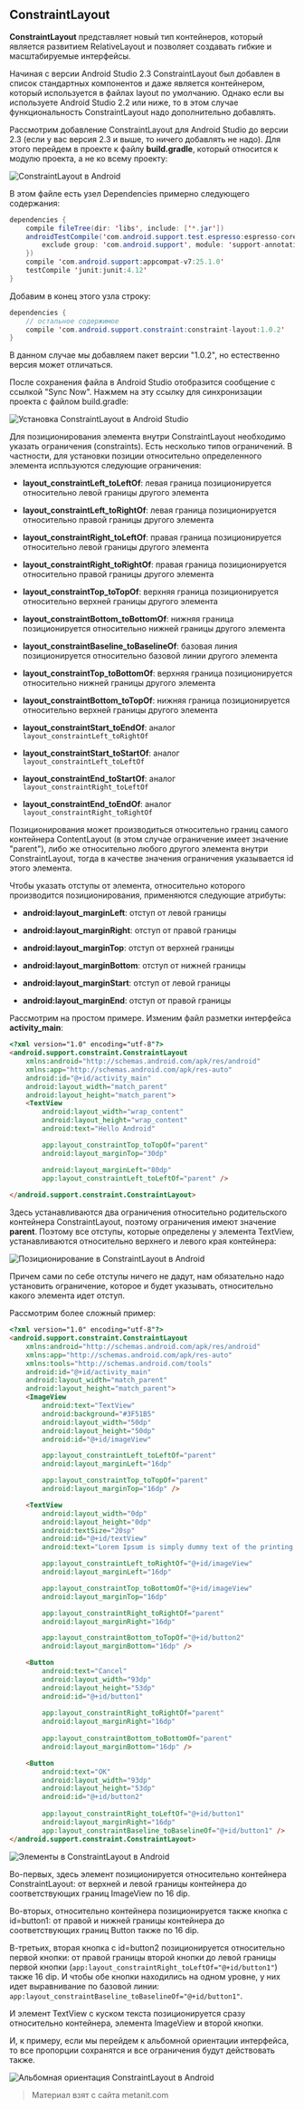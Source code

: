 ## ConstraintLayout

**ConstraintLayout** представляет новый тип контейнеров, который является развитием RelativeLayout и позволяет создавать гибкие и масштабируемые интерфейсы.

Начиная с версии Android Studio 2.3 ConstraintLayout был добавлен в список стандартных компонентов и даже является контейнером, который используется в файлах layout по умолчанию. Однако если вы используете Android Studio 2.2 или ниже, то в этом случае функциональность ConstraintLayout надо дополнительно добавлять.

Рассмотрим добавление ConstraintLayout для Android Studio до версии 2.3 (если у вас версия 2.3 и выше, то ничего добавлять не надо). Для этого перейдем в проекте к файлу **build.gradle**, который относится к модулю проекта, а не ко всему проекту:

![ConstraintLayout в Android](https://metanit.com/java/android/pics/constraintlayout.png)

В этом файле есть узел Dependencies примерно следующего содержания:

```java
dependencies {
    compile fileTree(dir: 'libs', include: ['*.jar'])
    androidTestCompile('com.android.support.test.espresso:espresso-core:2.2.2', {
        exclude group: 'com.android.support', module: 'support-annotations'
    })
    compile 'com.android.support:appcompat-v7:25.1.0'
    testCompile 'junit:junit:4.12'
}
```

Добавим в конец этого узла строку:

```java
dependencies {
    // остальное содержимое
    compile 'com.android.support.constraint:constraint-layout:1.0.2'
}
```

В данном случае мы добавляем пакет версии "1.0.2", но естественно версия может отличаться.

После сохранения файла в Android Studio отобразится сообщение с ссылкой "Sync Now". Нажмем на эту ссылку для синхронизации проекта с файлом build.gradle:

![Установка ConstraintLayout в Android Studio](https://metanit.com/java/android/pics/constraintlayout2.png)

Для позиционирования элемента внутри ConstraintLayout необходимо указать ограничения (constraints). Есть несколько типов ограничений. В частности, для установки позиции относительно определенного элемента испльзуются следующие ограничения:

- **layout_constraintLeft_toLeftOf**: левая граница позиционируется относительно левой границы другого элемента

- **layout_constraintLeft_toRightOf**: левая граница позиционируется относительно правой границы другого элемента

- **layout_constraintRight_toLeftOf**: правая граница позиционируется относительно левой границы другого элемента

- **layout_constraintRight_toRightOf**: правая граница позиционируется относительно правой границы другого элемента

- **layout_constraintTop_toTopOf**: верхняя граница позиционируется относительно верхней границы другого элемента

- **layout_constraintBottom_toBottomOf**: нижняя граница позиционируется относительно нижней границы другого элемента

- **layout_constraintBaseline_toBaselineOf**: базовая линия позиционируется относительно базовой линии другого элемента

- **layout_constraintTop_toBottomOf**: верхняя граница позиционируется относительно нижней границы другого элемента

- **layout_constraintBottom_toTopOf**: нижняя граница позиционируется относительно верхней границы другого элемента

- **layout_constraintStart_toEndOf**: аналог `layout_constraintLeft_toRightOf`

- **layout_constraintStart_toStartOf**: аналог `layout_constraintLeft_toLeftOf`

- **layout_constraintEnd_toStartOf**: аналог `layout_constraintRight_toLeftOf`

- **layout_constraintEnd_toEndOf**: аналог `layout_constraintRight_toRightOf`

Позиционирования может производиться относительно границ самого контейнера ContentLayout (в этом случае ограничение имеет значение "parent"), либо же относительно любого другого элемента внутри ConstraintLayout, тогда в качестве значения ограничения указывается id этого элемента.

Чтобы указать отступы от элемента, относительно которого производится позиционирования, применяются следующие атрибуты:

- **android:layout_marginLeft**: отступ от левой границы

- **android:layout_marginRight**: отступ от правой границы

- **android:layout_marginTop**: отступ от верхней границы

- **android:layout_marginBottom**: отступ от нижней границы

- **android:layout_marginStart**: отступ от левой границы

- **android:layout_marginEnd**: отступ от правой границы

Рассмотрим на простом примере. Изменим файл разметки интерфейса **activity_main**:

```html
<?xml version="1.0" encoding="utf-8"?>
<android.support.constraint.ConstraintLayout
    xmlns:android="http://schemas.android.com/apk/res/android"
    xmlns:app="http://schemas.android.com/apk/res-auto"
    android:id="@+id/activity_main"
    android:layout_width="match_parent"
    android:layout_height="match_parent">
    <TextView
        android:layout_width="wrap_content"
        android:layout_height="wrap_content"
        android:text="Hello Android"

        app:layout_constraintTop_toTopOf="parent"
        android:layout_marginTop="30dp"

        android:layout_marginLeft="80dp"
        app:layout_constraintLeft_toLeftOf="parent" />
        
</android.support.constraint.ConstraintLayout>
```

Здесь устанавливаются два ограничения относительно родительского контейнера ConstraintLayout, поэтому ограничения имеют значение **parent**. Поэтому все отступы, которые определены у элемента TextView, устанавливаются относительно верхнего и левого края контейнера:

![Позиционирование в ConstraintLayout в Android](https://metanit.com/java/android/pics/constraintlayout3.png)

Причем сами по себе отступы ничего не дадут, нам обязательно надо установить ограничение, которое и будет указывать, относительно какого элемента идет отступ.

Рассмотрим более сложный пример:

```html
<?xml version="1.0" encoding="utf-8"?>
<android.support.constraint.ConstraintLayout
    xmlns:android="http://schemas.android.com/apk/res/android"
    xmlns:app="http://schemas.android.com/apk/res-auto"
    xmlns:tools="http://schemas.android.com/tools"
    android:id="@+id/activity_main"
    android:layout_width="match_parent"
    android:layout_height="match_parent">
    <ImageView
        android:text="TextView"
        android:background="#3F51B5"
        android:layout_width="50dp"
        android:layout_height="50dp"
        android:id="@+id/imageView"

        app:layout_constraintLeft_toLeftOf="parent"
        android:layout_marginLeft="16dp"

        app:layout_constraintTop_toTopOf="parent"
        android:layout_marginTop="16dp" />

    <TextView
        android:layout_width="0dp"
        android:layout_height="0dp"
        android:textSize="20sp"
        android:id="@+id/textView"
        android:text="Lorem Ipsum is simply dummy text of the printing and typesetting industry ... remaining essentially unchanged"

        app:layout_constraintLeft_toRightOf="@+id/imageView"
        android:layout_marginLeft="16dp"

        app:layout_constraintTop_toBottomOf="@+id/imageView"
        android:layout_marginTop="16dp"

        app:layout_constraintRight_toRightOf="parent"
        android:layout_marginRight="16dp"

        app:layout_constraintBottom_toTopOf="@+id/button2"
        android:layout_marginBottom="16dp" />

    <Button
        android:text="Cancel"
        android:layout_width="93dp"
        android:layout_height="53dp"
        android:id="@+id/button1"
        
        app:layout_constraintRight_toRightOf="parent"
        android:layout_marginRight="16dp"
        
        app:layout_constraintBottom_toBottomOf="parent"
        android:layout_marginBottom="16dp" />

    <Button
        android:text="OK"
        android:layout_width="93dp"
        android:layout_height="53dp"
        android:id="@+id/button2"
        
        app:layout_constraintRight_toLeftOf="@+id/button1"
        android:layout_marginRight="16dp"
        app:layout_constraintBaseline_toBaselineOf="@+id/button1" />
</android.support.constraint.ConstraintLayout>
```

![Элементы в ConstraintLayout в Android](https://metanit.com/java/android/pics/constraintlayout4.png)

Во-первых, здесь элемент позиционируется относительно контейнера ConstraintLayout: от верхней и левой границы контейнера до соответствующих границ ImageView по 16 dip.

Во-вторых, относительно контейнера позиционируется также кнопка с id=button1: от правой и нижней границы контейнера до соответствующих границ Button также по 16 dip.

В-третьих, вторая кнопка с id=button2 позиционируется относительно первой кнопки: от правой границы второй кнопки до левой границы первой кнопки (`app:layout_constraintRight_toLeftOf="@+id/button1"`) также 16 dip. И чтобы обе кнопки находились на одном уровне, у них идет выравнивание по базовой линии: `app:layout_constraintBaseline_toBaselineOf="@+id/button1"`.

И элемент TextView с куском текста позиционируется сразу относительно контейнера, элемента ImageView и второй кнопки.

И, к примеру, если мы перейдем к альбомной ориентации интерфейса, то все пропорции сохранятся и все ограничения будут действовать также.

![Альбомная ориентация ConstraintLayout в Android](https://metanit.com/java/android/pics/constraintlayout5.png)


> Материал взят с сайта metanit.com